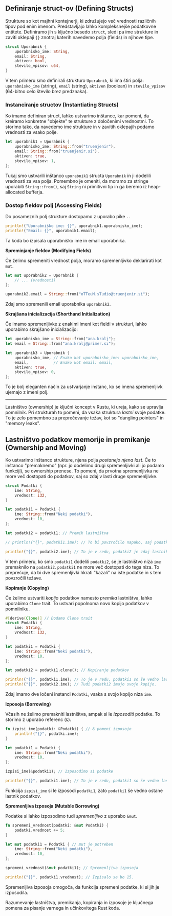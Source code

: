 ## Definiranje struct-ov (Defining Structs)

Strukture so kot majhni kontejnerji, ki združujejo več vrednosti različnih tipov pod enim imenom. Predstavljajo lahko kompleksnejše podatkovne entitete. Definiramo jih s ključno besedo `struct`, sledi pa ime strukture in zaviti oklepaji `{}` znotraj katerih navedemo polja (fields) in njihove tipe.


```rust
struct Uporabnik {
    uporabnisko_ime: String,
    email: String,
    aktiven: bool,
    stevilo_vpisov: u64,
}
```

V tem primeru smo definirali strukturo `Uporabnik`, ki ima štiri polja: `uporabnisko_ime` (string), `email` (string), `aktiven` (boolean) in `stevilo_vpisov` (64-bitno celo število brez predznaka).

### Instanciranje structov (Instantiating Structs)

Ko imamo definiran struct, lahko ustvarimo inštance, kar pomeni, da kreiramo konkretne "objekte" te strukture z določenimi vrednostmi. To storimo tako, da navedemo ime strukture in v zavitih oklepajih podamo vrednosti za vsako polje.

```rust
let uporabnik1 = Uporabnik {
    uporabnisko_ime: String::from("truenjenir"),
    email: String::from("truenjenir.si"),
    aktiven: true,
    stevilo_vpisov: 1,
};
```

Tukaj smo ustvarili inštanco `uporabnik1` structa `Uporabnik` in ji dodelili vrednosti za vsa polja. Pomembno je omeniti, da moramo za stringe uporabiti `String::from()`, saj `String` ni primitivni tip in ga beremo iz heap-allocated bufferja.

### Dostop fieldov polj (Accessing Fields)

Do posameznih polj strukture dostopamo z uporabo pike `.`.

```rust
println!("Uporabniško ime: {}", uporabnik1.uporabnisko_ime);
println!("Email: {}", uporabnik1.email);
```

Ta koda bo izpisala uporabniško ime in email uporabnika.

**Spreminjanje fieldov (Modifying Fields)**

Če želimo spremeniti vrednost polja, moramo spremenljivko deklarirati kot `mut`.

```rust
let mut uporabnik2 = Uporabnik {
    // ... (vrednosti)
};

uporabnik2.email = String::from("oTTeuM.sTudio@truenjenir.si");
```

Zdaj smo spremenili email uporabnika `uporabnik2`.

**Skrajšana inicializacija (Shorthand Initialization)**

Če imamo spremenljivke z enakimi imeni kot fieldi v strukturi, lahko uporabimo skrajšano inicializacijo:


```rust
let uporabnisko_ime = String::from("ana.kralj");
let email = String::from("ana.kralj@primer.si");

let uporabnik3 = Uporabnik {
    uporabnisko_ime, // Enako kot uporabnisko_ime: uporabnisko_ime,
    email,           // Enako kot email: email,
    aktiven: true,
    stevilo_vpisov: 0,
};
```

To je bolj eleganten način za ustvarjanje instanc, ko se imena spremenljivk ujemajo z imeni polj.

---

Lastništvo (ownership) je ključni koncept v Rustu, ki ureja, kako se upravlja pomnilnik. Pri strukturah to pomeni, da vsaka struktura _lastni_ svoje podatke. To je zelo pomembno za preprečevanje težav, kot so "dangling pointers" in "memory leaks".

## Lastništvo podatkov memorije in premikanje (Ownership and Moving)

Ko ustvarimo inštanco strukture, njena polja _postanejo njena last_. Če to inštanco "premaknemo" (npr. jo dodelimo drugi spremenljivki ali jo podamo funkciji), se ownership prenese. To pomeni, da prvotna spremenljivka ne more več dostopati do podatkov, saj so zdaj v lasti druge spremenljivke.

```rust
struct Podatki {
    ime: String,
    vrednost: i32,
}

let podatki1 = Podatki {
    ime: String::from("Neki podatki"),
    vrednost: 10,
};

let podatki2 = podatki1; // Premik lastništva

// println!("{}", podatki1.ime); // To bi povzročilo napako, saj podatki1 ni več lastnik!

println!("{}", podatki2.ime); // To je v redu, podatki2 je zdaj lastnik.
```

V tem primeru, ko smo `podatki1` dodelili `podatki2`, se je lastništvo niza `ime` premaknilo na `podatki2`. `podatki1` ne more več dostopati do tega niza. To preprečuje, da bi dve spremenljivki hkrati "kazali" na iste podatke in s tem povzročili težave.

**Kopiranje (Copying)**

Če želimo ustvariti _kopijo_ podatkov namesto _premika_ lastništva, lahko uporabimo `Clone` trait. To ustvari popolnoma novo kopijo podatkov v pomnilniku.

```rust
#[derive(Clone)] // Dodamo Clone trait
struct Podatki {
    ime: String,
    vrednost: i32,
}

let podatki1 = Podatki {
    ime: String::from("Neki podatki"),
    vrednost: 10,
};

let podatki2 = podatki1.clone(); // Kopiranje podatkov

println!("{}", podatki1.ime); // To je v redu, podatki1 so še vedno lastnik.
println!("{}", podatki2.ime); // Tudi podatki2 imajo svojo kopijo.
```

Zdaj imamo dve ločeni instanci `Podatki`, vsaka s svojo kopijo niza `ime`.

**Izposoja (Borrowing)**

Včasih ne želimo premakniti lastništva, ampak si le _izposoditi_ podatke. To storimo z uporabo referenc (`&`).

```rust
fn izpisi_ime(podatki: &Podatki) { // & pomeni izposojo
    println!("{}", podatki.ime);
}

let podatki1 = Podatki {
    ime: String::from("Neki podatki"),
    vrednost: 10,
};

izpisi_ime(&podatki1); // Izposodimo si podatke

println!("{}", podatki1.ime); // To je v redu, podatki1 so še vedno lastnik.
```

Funkcija `izpisi_ime` si le izposodi `podatki1`, zato `podatki1` še vedno ostane lastnik podatkov.

**Spremenljiva izposoja (Mutable Borrowing)**

Podatke si lahko izposodimo tudi _spremenljivo_ z uporabo `&mut`.

```rust
fn spremeni_vrednost(podatki: &mut Podatki) {
    podatki.vrednost += 5;
}

let mut podatki1 = Podatki { // mut je potreben
    ime: String::from("Neki podatki"),
    vrednost: 10,
};

spremeni_vrednost(&mut podatki1); // Spremenljiva izposoja

println!("{}", podatki1.vrednost); // Izpisalo se bo 15.
```

Spremenljiva izposoja omogoča, da funkcija spremeni podatke, ki si jih je izposodila.

Razumevanje lastništva, premikanja, kopiranja in izposoje je ključnega pomena za pisanje varnega in učinkovitega Rust koda.
